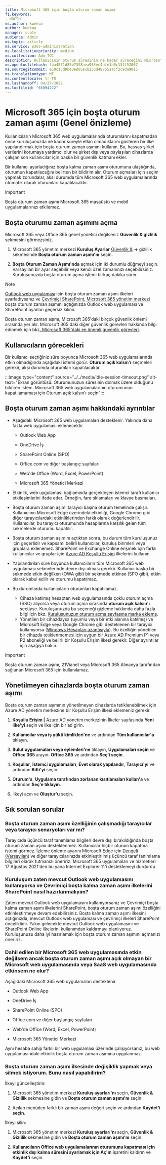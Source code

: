 ```yaml
---
title: Microsoft 365 için boşta oturum zaman aşımı
f1.keywords:
- NOCSH
ms.author: kwekua
author: kwekua
manager: scotv
audience: Admin
ms.topic: article
ms.service: o365-administration
ms.localizationpriority: medium
ms.collection: Adm_TOC
description: Kullanıcının oturum süresinin ne kadar süreceğini Microsoft 365 zaman aşımına uğramadan önce ayarlayın.
ms.openlocfilehash: fba4871d88b7398aea955ec4afe1a0c134f52067
ms.sourcegitcommit: e50c13d9be3ed05ecb156d497551acf2c9da9015
ms.translationtype: MT
ms.contentlocale: tr-TR
ms.lasthandoff: 04/27/2022
ms.locfileid: "65094272"
---
```

# <a name="idle-session-timeout-for-microsoft-365-public-preview"></a>Microsoft 365 için boşta oturum zaman aşımı (Genel önizleme)

<!-- Add metadata: localization, AdminSurgePortfolio, admindeeplinkMAC. remove robots nofollow -->

Kullanıcıların Microsoft 365 web uygulamalarında oturumlarını kapatmadan önce kuruluşunuzda ne kadar süreyle etkin olmadıklarını gösteren bir ilke yapılandırmak için boşta oturum zaman aşımını kullanın. Bu, hassas şirket verilerini korumaya yardımcı olur ve şirket dışı veya paylaşılan cihazlarda çalışan son kullanıcılar için başka bir güvenlik katmanı ekler.

Bir kullanıcı ayarladığınız boşta kalma zaman aşımı oturumuna ulaştığında, oturumun kapatılacağını belirten bir bildirim alır. Oturum açmaları için seçim yapmak zorundalar, aksi durumda tüm Microsoft 365 web uygulamalarında otomatik olarak oturumları kapatılacaktır.

> [!IMPORTANT]
> Boşta oturum zaman aşımı Microsoft 365 masaüstü ve mobil uygulamalarınızı etkilemez.

## <a name="turn-on-idle-session-timeout"></a>Boşta oturumu zaman aşımını açma

Microsoft 365 veya Office 365 genel yönetici değilseniz **Güvenlik & gizlilik** sekmesini görmezsiniz.

1. Microsoft 365 yönetim merkezi **Kuruluş Ayarlar** [Güvenlik &](https://go.microsoft.com/fwlink/p/?linkid=2072756) **->** gizlilik sekmesinde **Boşta oturum zaman aşımı'nı** seçin.  

2. **Boşta Oturum Zaman Aşımı'nda** açmak için iki durumlu düğmeyi seçin. Varsayılan bir ayar seçebilir veya kendi özel zamanınızı seçebilirsiniz. Kuruluşunuzda boşta oturum açma işlemi birkaç dakika sürer.

> [!NOTE]
> [Outlook web uygulaması](https://support.microsoft.com/topic/description-of-the-activity-based-authentication-timeout-for-owa-in-office-365-0c101e1b-020e-69c1-a0b0-26532d60c0a4) için boşta oturum zaman aşımı ilkeleri ayarladıysanız ve [Çevrimiçi SharePoint, Microsoft 365 yönetim merkezi](/sharepoint/sign-out-inactive-users) boşta oturum zaman aşımını açtığınızda Outlook web uygulaması ve SharePoint ayarları geçersiz kılınır.

Boşta oturum zaman aşımı, Microsoft 365'daki birçok güvenlik önlemi arasında yer alır. Microsoft 365'daki diğer güvenlik görevleri hakkında bilgi edinmek için bkz[. Microsoft 365'daki en önemli güvenlik görevleri](../../security/top-security-tasks-for-remote-work.md).  

## <a name="what-users-will-see"></a>Kullanıcıların görecekleri

Bir kullanıcı seçtiğiniz süre boyunca Microsoft 365 web uygulamalarında etkin olmadığında aşağıdaki istemi görür. **Oturum açık kalsın'ı** seçmeleri gerekir, aksi durumda oturumları kapatılacaktır.

:::image type="content" source="../../media/idle-session-timeout.png" alt-text="Ekran görüntüsü: Oturumunuzun süresinin dolmak üzere olduğunu bildiren istem. Microsoft 365 web uygulamalarının oturumunun kapatılamaması için Oturum açık kalsın'ı seçin":::

## <a name="details-about-idle-session-timeout"></a>Boşta oturum zaman aşımı hakkındaki ayrıntılar

- Aşağıdaki Microsoft 365 web uygulamaları desteklenir. Yakında daha fazla web uygulaması eklenecektir.

    - Outlook Web App

    - OneDrive İş

    - SharePoint Online (SPO)

    - Office.com ve diğer başlangıç sayfaları

    - Web'de Office (Word, Excel, PowerPoint)

    - Microsoft 365 Yönetici Merkezi

- Etkinlik, web uygulaması bağlamında gerçekleşen istemci tarafı kullanıcı etkileşimlerini ifade eder. Örneğin, fare tıklamaları ve klavye basmaları.  

- Boşta oturum zaman aşımı tarayıcı başına oturum temelinde çalışır. Kullanıcının Microsoft Edge üzerindeki etkinliği, Google Chrome gibi diğer tarayıcılardaki etkinliklerinden farklı olarak değerlendirilir. Kullanıcılar, bu tarayıcı oturumunda hesaplarına karşılık gelen tüm sekmelerde oturumu kapatılır.

- Boşta oturum zaman aşımını açtıktan sonra, bu durum tüm kuruluşunuz için geçerlidir ve kapsamı belirli kullanıcılar, kuruluş birimleri veya gruplara eklenemez. SharePoint ve Exchange Online erişmek için farklı kullanıcılar ve gruplar için [Azure AD Koşullu Erişim](/azure/active-directory/conditional-access/) ilkelerini kullanın.

- Yapılandırılan süre boyunca kullanıcıların tüm Microsoft 365 web uygulaması sekmelerinde devre dışı olması gerekir. Kullanıcı başka bir sekmede etkin değilken (OWA gibi) bir sekmede etkinse (SPO gibi), etkin olarak kabul edilir ve oturumu kapatılmaz.  

- Bu durumlarda kullanıcıların oturumları kapatılamaz.
    - Cihaza katılmış hesaptan web uygulamasında çoklu oturum açma (SSO) alıyorsa veya oturum açma sırasında **oturum açık kalsın'ı** seçtiyse. Kuruluşunuzda bu seçeneği gizleme hakkında daha fazla bilgi için bkz. [Kuruluşunuzun oturum açma sayfasına marka ekleme](/azure/active-directory/fundamentals/customize-branding).
    - Yönetilen bir cihazdaysa (uyumlu veya bir etki alanına katılmış) ve Microsoft Edge veya Google Chrome gibi desteklenen bir tarayıcı kullanıyorsa ([Windows Hesapları uzantısıyla](https://chrome.google.com/webstore/detail/windows-accounts/ppnbnpeolgkicgegkbkbjmhlideopiji)). Bu özelliğin yönetilen bir cihazda tetiklenmemesi için uygun bir Azure AD Premium P1 veya P2 aboneliği ve belirli bir Koşullu Erişim ilkesi gerekir. Diğer ayrıntılar için aşağıya bakın.

> [!IMPORTANT]
> Boşta oturum zaman aşımı, 21Vianet veya Microsoft 365 Almanya tarafından sağlanan Microsoft 365 için kullanılamaz.

## <a name="idle-session-timeout-on-unmanaged-devices"></a>Yönetilmeyen cihazlarda boşta oturum zaman aşımı  

Boşta oturum zaman aşımının yönetilmeyen cihazlarda tetiklenebilmek için Azure AD yönetim merkezine bir Koşullu Erişim ilkesi eklemeniz gerekir.

1. **Koşullu Erişim |** Azure AD yönetim merkezinin İlkeler sayfasında **Yeni ilke'yi** seçin ve ilke için bir ad girin.

2. **Kullanıcılar veya iş yükü kimlikleri'ne** ve ardından **Tüm kullanıcılar'a** tıklayın.

3. **Bulut uygulamaları veya eylemleri'ne** tıklayın, **Uygulamaları seçin** ve **Office 365** arayın. **Office 365** ve ardından **Seç'i seçin**.  

4. **Koşullar**, **İstemci uygulamaları**, **Evet olarak yapılandır**, **Tarayıcı'yı** ve ardından **Bitti'yi** seçin.

5. **Oturum'a**, **Uygulama tarafından zorlanan kısıtlamaları kullan'a** ve ardından **Seç'e tıklayın**.

6. İlkeyi açın ve **Oluştur'u** seçin.

## <a name="frequently-asked-questions"></a>Sık sorulan sorular

### <a name="are-there-any-browsers-or-browser-scenarios-in-which-idle-session-timeout-feature-doesnt-work"></a>Boşta oturum zaman aşımı özelliğinin çalışmadığı tarayıcılar veya tarayıcı senaryoları var mı?  

Tarayıcıda üçüncü taraf tanımlama bilgileri devre dışı bırakıldığında boşta oturum zaman aşımı desteklenmez. Kullanıcılar hiçbir oturum kapatma istemi görmez. İzleme önleme ayarını Microsoft Edge için [Dengeli (Varsayılan)](/microsoft-edge/web-platform/tracking-prevention) ve diğer tarayıcılarınızda etkinleştirilmiş üçüncü taraf tanımlama bilgileri olarak tutmanızı öneririz. Microsoft 365 uygulamaları ve hizmetleri 17 Ağustos 2021'den bu yana Internet Explorer 11'i desteklemeyi durdurdu.

### <a name="how-should-i-prepare-if-my-organization-is-already-using-existing-outlook-web-app-and-sharepoint-online-idle-timeout-policies"></a>Kuruluşum zaten mevcut Outlook web uygulamasını kullanıyorsa ve Çevrimiçi boşta kalma zaman aşımı ilkelerini SharePoint nasıl hazırlanmalıyım?  

Zaten mevcut Outlook web uygulamasını kullanıyorsanız ve Çevrimiçi boşta kalma zaman aşımı ilkelerini SharePoint, boşta oturum zaman aşımı özelliğini etkinleştirmeye devam edebilirsiniz. Boşta kalma zaman aşımı ilkesini açtığınızda, mevcut Outlook web uygulaması ve çevrimiçi ilkeleri SharePoint önceliklidir. Yakın gelecekte mevcut Outlook web uygulamasını ve SharePoint Online ilkelerini kullanımdan kaldırmayı planlıyoruz. Kuruluşunuzu daha iyi hazırlamak için boşta oturum zaman aşımını açmanızı öneririz.

### <a name="what-happens-if-i-am-inactive-on-an-included-microsoft-365-web-app-but-active-on-a-microsoft-web-app-or-saas-web-app-that-doesnt-have-idle-session-timeout-turned-on"></a>Dahil edilen bir Microsoft 365 web uygulamasında etkin değilsem ancak boşta oturum zaman aşımı açık olmayan bir Microsoft web uygulamasında veya SaaS web uygulamasında etkinsem ne olur?  

Aşağıdaki Microsoft 365 web uygulamaları desteklenir.

- Outlook Web App

- OneDrive İş

- SharePoint Online (SPO)

- Office.com ve diğer başlangıç sayfaları

- Web'de Office (Word, Excel, PowerPoint)

- Microsoft 365 Yönetici Merkezi

Aynı hesaba sahip farklı bir web uygulaması üzerinde çalışıyorsanız, bu web uygulamasındaki etkinlik boşta oturum zaman aşımına uygulanmaz.

### <a name="i-want-to-make-changes-to-the-idle-session-timeout-policy-or-delete-it-how-can-i-do-that"></a>Boşta oturum zaman aşımı ilkesinde değişiklik yapmak veya silmek istiyorum. Bunu nasıl yapabilirim?

İlkeyi güncelleştirin:

1. Microsoft 365 yönetim merkezi **Kuruluş ayarları'nı** seçin, **Güvenlik & Gizlilik** sekmesine gidin ve **Boşta oturum zaman aşımı'nı** seçin.

2. Açılan menüden farklı bir zaman aşımı değeri seçin ve ardından **Kaydet'i seçin**.  

İlkeyi silin:

1. Microsoft 365 yönetim merkezi **Kuruluş ayarları'nı** seçin, **Güvenlik & Gizlilik** sekmesine gidin ve **Boşta oturum zaman aşımı'nı** seçin.

2. **Kullanıcıların Office web uygulamalarının oturumunu kapatması için etkinlik dışı kalma süresini ayarlamak için Aç'ın** işaretini kaldırın ve **Kaydet'i** seçin.

